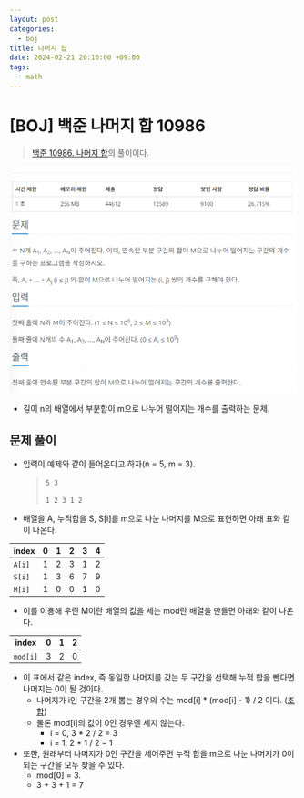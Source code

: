 ```yaml
---
layout: post
categories:
  - boj
title: 나머지 합
date: 2024-02-21 20:16:00 +09:00
tags:
  - math
---
```

# \[BOJ] 백준 나머지 합 10986

>[백준 10986. 나머지 합](https://www.acmicpc.net/problem/10986)의 풀이이다.

![subject](/public/img/boj_remainsum_subject.png)

- 길이 n의 배열에서 부분합이 m으로 나누어 떨어지는 개수를 출력하는 문제.

## 문제 풀이
- 입력이 예제와 같이 들어온다고 하자(n = 5, m = 3).
	>`5 3`
	>
	>`1 2 3 1 2`
- 배열을 A, 누적합을 S, S\[i]를 m으로 나눈 나머지를 M으로 표현하면 아래 표와 같이 나온다.

| index | 0 | 1 | 2 | 3 | 4 |
| ---- | ---- | ---- | ---- | ---- | ---- |
| `A[i]` | 1 | 2 | 3 | 1 | 2 |
| `S[i]` | 1 | 3 | 6 | 7 | 9 |
| `M[i]` | 1 | 0 | 0 | 1 | 0 |

- 이를 이용해 우린 M이란 배열의 값을 세는 mod란 배열을 만들면 아래와 같이 나온다.

| index | 0 | 1 | 2 |
| ---- | ---- | ---- | ---- |
| `mod[i]` | 3 | 2 | 0 |

- 이 표에서 같은 index, 즉 동일한 나머지를 갖는 두 구간을 선택해 누적 합을 뺀다면 나머지는 0이 될 것이다.
	- 나머지가 i인 구간을 2개 뽑는 경우의 수는 mod\[i] * (mod\[i] - 1) / 2 이다. ([조합](2024-02-21-permuncomb.md))
	- 물론 mod\[i]의 값이 0인 경우엔 세지 않는다.
		- i = 0, 3 * 2 / 2 = 3
		- i = 1, 2 * 1 / 2 = 1
- 또한, 원래부터 나머지가 0인 구간을 세어주면 누적 합을 m으로 나눈 나머지가 0이 되는 구간을 모두 찾을 수 있다.
	- mod\[0] = 3.
	- 3 + 3 + 1 = 7